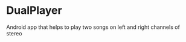 DualPlayer
==========

Android app that helps to play two songs on left and right channels of stereo
